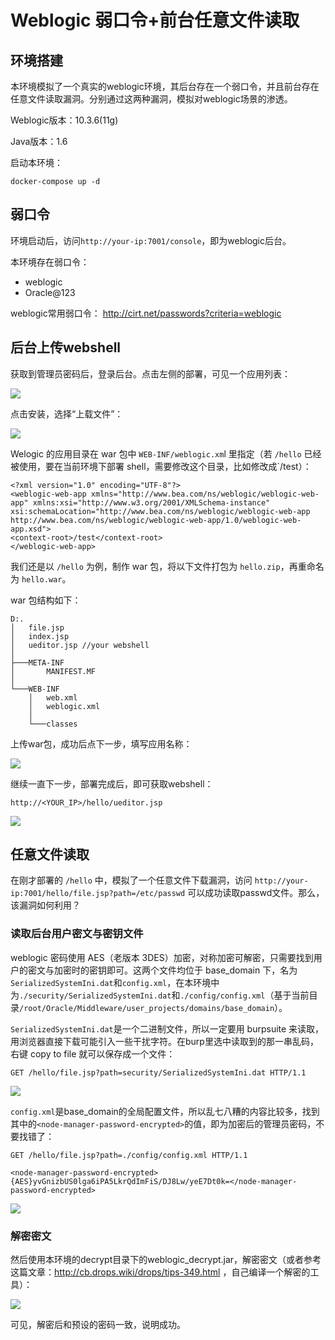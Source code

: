 # Weblogic 弱口令+前台任意文件读取

## 环境搭建

本环境模拟了一个真实的weblogic环境，其后台存在一个弱口令，并且前台存在任意文件读取漏洞。分别通过这两种漏洞，模拟对weblogic场景的渗透。

Weblogic版本：10.3.6(11g)

Java版本：1.6

启动本环境：

```
docker-compose up -d
```

## 弱口令

环境启动后，访问`http://your-ip:7001/console`，即为weblogic后台。

本环境存在弱口令：

- weblogic
- Oracle@123

weblogic常用弱口令： http://cirt.net/passwords?criteria=weblogic

## 后台上传webshell

获取到管理员密码后，登录后台。点击左侧的部署，可见一个应用列表：

![](images/Weblogic%20弱口令+前台任意文件读取/image-20240327153205946.png)

点击安装，选择“上载文件”：

![](images/Weblogic%20弱口令+前台任意文件读取/image-20240327153229033.png)

Welogic 的应用目录在 war 包中 `WEB-INF/weblogic.xm`l 里指定（若 `/hello` 已经被使用，要在当前环境下部署 shell，需要修改这个目录，比如修改成`/test）：

```
<?xml version="1.0" encoding="UTF-8"?>
<weblogic-web-app xmlns="http://www.bea.com/ns/weblogic/weblogic-web-app" xmlns:xsi="http://www.w3.org/2001/XMLSchema-instance" xsi:schemaLocation="http://www.bea.com/ns/weblogic/weblogic-web-app http://www.bea.com/ns/weblogic/weblogic-web-app/1.0/weblogic-web-app.xsd">
<context-root>/test</context-root>
</weblogic-web-app>
```

我们还是以 `/hello` 为例，制作 war 包，将以下文件打包为 `hello.zip`，再重命名为 `hello.war`。

war 包结构如下：

```
D:.
│   file.jsp
│   index.jsp
│   ueditor.jsp //your webshell
│
├───META-INF
│       MANIFEST.MF
│
└───WEB-INF
    │   web.xml
    │   weblogic.xml
    │
    └───classes
```

上传war包，成功后点下一步，填写应用名称：

![](images/Weblogic%20弱口令+前台任意文件读取/image-20240327153324801.png)

继续一直下一步，部署完成后，即可获取webshell：

```
http://<YOUR_IP>/hello/ueditor.jsp
```

![](images/Weblogic%20弱口令+前台任意文件读取/image-20240327153637353.png)

## 任意文件读取

在刚才部署的 `/hello` 中，模拟了一个任意文件下载漏洞，访问 `http://your-ip:7001/hello/file.jsp?path=/etc/passwd` 可以成功读取passwd文件。那么，该漏洞如何利用？

### 读取后台用户密文与密钥文件

weblogic 密码使用 AES（老版本 3DES）加密，对称加密可解密，只需要找到用户的密文与加密时的密钥即可。这两个文件均位于 base_domain 下，名为`SerializedSystemIni.dat`和`config.xml`，在本环境中为`./security/SerializedSystemIni.dat`和`./config/config.xml`（基于当前目录`/root/Oracle/Middleware/user_projects/domains/base_domain`）。

`SerializedSystemIni.dat`是一个二进制文件，所以一定要用 burpsuite 来读取，用浏览器直接下载可能引入一些干扰字符。在burp里选中读取到的那一串乱码，右键 copy to file 就可以保存成一个文件：

```
GET /hello/file.jsp?path=security/SerializedSystemIni.dat HTTP/1.1
```

![](images/Weblogic%20弱口令+前台任意文件读取/image-20240327154105568.png)

`config.xml`是base_domain的全局配置文件，所以乱七八糟的内容比较多，找到其中的`<node-manager-password-encrypted>`的值，即为加密后的管理员密码，不要找错了：

```
GET /hello/file.jsp?path=./config/config.xml HTTP/1.1
```

```
<node-manager-password-encrypted>{AES}yvGnizbUS0lga6iPA5LkrQdImFiS/DJ8Lw/yeE7Dt0k=</node-manager-password-encrypted>
```

![](images/Weblogic%20弱口令+前台任意文件读取/image-20240327154329532.png)

### 解密密文

然后使用本环境的decrypt目录下的weblogic_decrypt.jar，解密密文（或者参考这篇文章：http://cb.drops.wiki/drops/tips-349.html ，自己编译一个解密的工具）：

![](images/Weblogic%20弱口令+前台任意文件读取/image-20240327154826127.png)

可见，解密后和预设的密码一致，说明成功。
